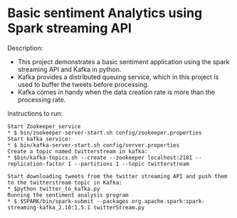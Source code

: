 # Basic sentiment Analytics using Spark streaming API

Description: 
* This project demonstrates a basic sentiment application using the spark streaming API and Kafka in python.
* Kafka provides a distributed queuing service, which in this project is used to buffer the tweets before processing.
* Kafka comes in handy when the data creation rate is more than the processing rate.

Instructions to run:
```
Start Zookeeper service
* $ bin/zookeeper-server-start.sh config/zookeeper.properties
Start kafka service:
* $ bin/kafka-server-start.sh config/server.properties
Create a topic named twitterstream in kafka:
* $bin/kafka-topics.sh --create --zookeeper localhost:2181 -- replication-factor 1 --partitions 1 --topic twitterstream

Start downloading tweets from the twitter streaming API and push them to the twitterstream topic in Kafka:
* $python twitter_to_kafka.py
Running the sentiment analysis program
* $ $SPARK/bin/spark-submit --packages org.apache.spark:spark-streaming-kafka_2.10:1.5.1 twitterStream.py
```
